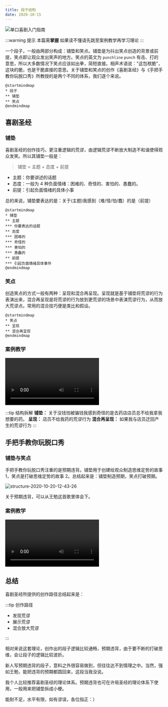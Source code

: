 ```yaml
---
title: 段子结构
date: 2020-10-15
---
```


![单口喜剧入门指南](https://img.shields.io/badge/单口喜剧入门指南-稀饭-green)

:::warning 提示
本篇需**掌握**
如果读不懂请先跳至案例教学再学习理论
:::

一个段子，一般由两部分构成：铺垫和笑点。铺垫是为抖出笑点创造的背景或前提，笑点即让观众发出笑声的地方。笑点的英文为 `punchline` `punch` 有击、打的意思，所以大多数情况下笑点应该如出拳，简短直接。相声术语说："这包袱脆"，这块的脆，也是干脆直接的意思。关于铺垫和笑点的创作《喜剧圣经》与《手把手教你玩脱口秀》所教授的是两个不同的体系，我们逐个来说。

```plantuml
@startmindmap
* 段子
** 铺垫
** 笑点
@endmindmap
```

## 喜剧圣经

### 铺垫

喜剧圣经的创作技巧，更注重逻辑的荒谬，由逻辑荒谬不断放大制造不和谐使得观众发笑。所以其铺垫一般是：

> 铺垫 = 主题 + 态度 + 前提

- 主题：你要讲述的话题
- 态度：一般为 4 种负面情绪：困难的、奇怪的、害怕的、愚蠢的。
- 前提：引起负面情绪的具体小事

总的来说，铺垫要表达的是：关于(主题)我感到（难/怪/怕/蠢）的是（前提）

```plantuml
@startmindmap
* 铺垫
** 主题
*** 你要表达的话题
** 态度
*** 困难的
*** 奇怪的
*** 害怕的
*** 愚蠢的
** 前提
*** 引起负面情绪具体事件
@endmindmap
```

### 笑点

创造笑点的方式一般有两种：呈现和混合再呈现。呈现就是基于铺垫将荒谬的行为表演出来，混合再呈现是将荒谬的行为放到更荒谬的场景中表演荒谬行为，从而放大荒谬点。常用的混合技巧便是类比和假设。

```plantuml
@startmindmap
* 笑点
** 呈现
** 混合再呈现
@endmindmap
```

### 案例教学

<video controls>
    <source src="/videos/%E4%B9%B0%E8%8D%AF-%E5%91%A8%E5%A5%87%E5%A2%A8.mp4" type="video/mp4">
</video>

:::tip 结构拆解
**铺垫：** 关于没钱怕被骗钱我感到奇怪的是去药店店员总不给我拿我想要的药。
**呈现：** 店员不给我药的荒谬行为
**混合再呈现：** 如果我与店员迂回产生的荒谬行为
:::

## 手把手教你玩脱口秀

### 铺垫与笑点

手把手教你玩脱口秀注重的是预期违背。铺垫用于创建给观众制造思维定势的故事 1，笑点是打破思维定势的故事 2。总结起来是：铺垫制造预期，笑点打破预期。

![structure-2020-10-20-12-43-26](https://images.xifan.fun/structure-2020-10-20-12-43-26.png)

关于预期违背，可以从王勉这首歌里体会下。

### 案例教学

<video controls>
    <source src="/videos/%E9%81%97%E6%86%BE-%E7%8E%8B%E5%8B%89.mp4" type="video/mp4">
</video>

## 总结

喜剧圣经所提供的创作路径总结起来是：

:::tip 创作路径

- 发现荒谬
- 展示荒谬
- 混合放大荒谬

:::

相对来说这套理论，创作出的段子逻辑比较通畅，预期违背，由于要不断的打破思维，会让段子的逻辑比较波折。

新人写预期违背的段子，意料之外很容易做到，但往往达不到情理之中。当然，强如王勉，能把违背的预期都圆回来，这段当我没说。

我个人比较推荐喜剧圣经的理论体系。预期违背也可在许局圣经的理论体系下使用，一般用来把铺垫拆成小梗。

能耐不足，水平有限，如有谬误，各位指正：）
